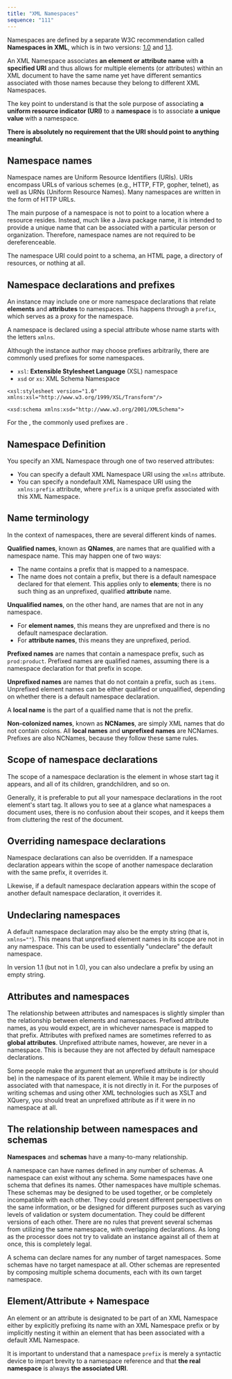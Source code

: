 ```yaml
---
title: "XML Namespaces"
sequence: "111"
---
```


Namespaces are defined by a separate W3C recommendation called **Namespaces in XML**,
which is in two versions: [1.0](https://www.w3.org/TR/xml-names/) and [1.1](https://www.w3.org/TR/xml-names11/).



An XML Namespace associates **an element or attribute name** with **a specified URI** and
thus allows for multiple elements (or attributes) within an XML document to have the same name
yet have different semantics associated with those names
because they belong to different XML Namespaces.

The key point to understand is that the sole purpose of associating **a uniform resource indicator (URI)** to a **namespace**
is to associate **a unique value** with a namespace.

**There is absolutely no requirement that the URI should point to anything meaningful.**

## Namespace names

Namespace names are Uniform Resource Identifiers (URIs).
URIs encompass URLs of various schemes (e.g., HTTP, FTP, gopher, telnet), as well as URNs (Uniform Resource Names).
Many namespaces are written in the form of HTTP URLs.

The main purpose of a namespace is not to point to a location where a resource resides.
Instead, much like a Java package name, it is intended to provide a unique name that can be associated with a particular person or organization.
Therefore, namespace names are not required to be dereferenceable.

The namespace URI could point to a schema, an HTML page, a directory of resources, or nothing at all.



## Namespace declarations and prefixes

An instance may include one or more namespace declarations that relate **elements** and **attributes** to namespaces.
This happens through a `prefix`, which serves as a proxy for the namespace.

A namespace is declared using a special attribute whose name starts with the letters `xmlns`.

Although the instance author may choose prefixes arbitrarily,
there are commonly used prefixes for some namespaces.

- `xsl`: **Extensible Stylesheet Language** (XSL) namespace
- `xsd` or `xs`: XML Schema Namespace

```text
<xsl:stylesheet version="1.0" xmlns:xsl="http://www.w3.org/1999/XSL/Transform"/>
```

```text
<xsd:schema xmlns:xsd="http://www.w3.org/2001/XMLSchema">
```

For the , the commonly used prefixes are .

## Namespace Definition

You specify an XML Namespace through one of two reserved attributes:

- You can specify a default XML Namespace URI using the `xmlns` attribute.
- You can specify a nondefault XML Namespace URI using the `xmlns:prefix` attribute,
  where `prefix` is a unique prefix associated with this XML Namespace.

## Name terminology

In the context of namespaces, there are several different kinds of names.

**Qualified names**, known as **QNames**, are names that are qualified with a namespace name.
This may happen one of two ways:

- The name contains a prefix that is mapped to a namespace.
- The name does not contain a prefix, but there is a default namespace declared for that element.
  This applies only to **elements**; there is no such thing as an unprefixed, qualified **attribute** name.

**Unqualified names**, on the other hand, are names that are not in any namespace.

- For **element names**, this means they are unprefixed and there is no default namespace declaration.
- For **attribute names**, this means they are unprefixed, period.

**Prefixed names** are names that contain a namespace prefix, such as `prod:product`.
Prefixed names are qualified names, assuming there is a namespace declaration for that prefix in scope.

**Unprefixed names** are names that do not contain a prefix, such as `items`.
Unprefixed element names can be either qualified or unqualified, depending on whether there is a default namespace declaration.

A **local name** is the part of a qualified name that is not the prefix.

**Non-colonized names**, known as **NCNames**, are simply XML names that do not contain colons.
All **local names** and **unprefixed names** are NCNames. Prefixes are also NCNames, because they follow these same rules.

## Scope of namespace declarations

The scope of a namespace declaration is the element in whose start tag it appears,
and all of its children, grandchildren, and so on.

Generally, it is preferable to put all your namespace declarations in the root element's start tag.
It allows you to see at a glance what namespaces a document uses,
there is no confusion about their scopes, and it keeps them from cluttering the rest of the document.

## Overriding namespace declarations

Namespace declarations can also be overridden.
If a namespace declaration appears within the scope of another namespace declaration with the same prefix, it overrides it.

Likewise, if a default namespace declaration appears within the scope of another default namespace declaration,
it overrides it.

## Undeclaring namespaces

A default namespace declaration may also be the empty string (that is, `xmlns=""`).
This means that unprefixed element names in its scope are not in any namespace.
This can be used to essentially "undeclare" the default namespace.

In version 1.1 (but not in 1.0), you can also undeclare a prefix by using an empty string.

## Attributes and namespaces

The relationship between attributes and namespaces is slightly simpler than the relationship between elements and namespaces.
Prefixed attribute names, as you would expect, are in whichever namespace is mapped to that prefix.
Attributes with prefixed names are sometimes referred to as **global attributes**.
Unprefixed attribute names, however, are never in a namespace.
This is because they are not affected by default namespace declarations.

Some people make the argument that an unprefixed attribute is (or should be) in the namespace of its parent element.
While it may be indirectly associated with that namespace, it is not directly in it.
For the purposes of writing schemas and using other XML technologies such as XSLT and XQuery,
you should treat an unprefixed attribute as if it were in no namespace at all.

## The relationship between namespaces and schemas

**Namespaces** and **schemas** have a many-to-many relationship.

A namespace can have names defined in any number of schemas.
A namespace can exist without any schema.
Some namespaces have one schema that defines its names.
Other namespaces have multiple schemas.
These schemas may be designed to be used together, or be completely incompatible with each other.
They could present different perspectives on the same information,
or be designed for different purposes such as varying levels of validation or system documentation.
They could be different versions of each other.
There are no rules that prevent several schemas from utilizing the same namespace, with overlapping declarations.
As long as the processor does not try to validate an instance against all of them at once, this is completely legal.

A schema can declare names for any number of target namespaces.
Some schemas have no target namespace at all.
Other schemas are represented by composing multiple schema documents, each with its own target namespace.

## Element/Attribute + Namespace



An element or an attribute is designated to be part of an XML Namespace
either by explicitly prefixing its name with an XML Namespace prefix
or by implicitly nesting it within an element that has been associated with a default XML Namespace.

It is important to understand
that a namespace `prefix` is merely a syntactic device to impart brevity to a namespace reference and
that **the real namespace** is always **the associated URI**. 






